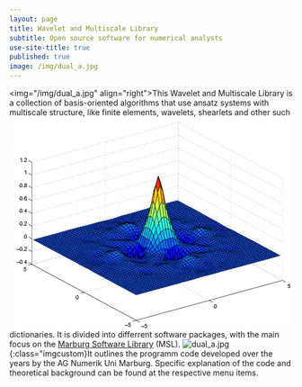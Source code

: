```yaml
---
layout: page
title: Wavelet and Multiscale Library
subtitle: Open source software for numerical analysts
use-site-title: true
published: true
image: /img/dual_a.jpg
---
```


<img="/img/dual_a.jpg" align="right">This Wavelet and Multiscale Library is a collection of basis-oriented algorithms that use ansatz systems with multiscale structure, like finite elements, wavelets, <img style="float: right;" src="/img/dual_a.jpg">shearlets and other such dictionaries. It is divided into differrent software packages, with the main focus on the
[Marburg Software Library](aboutmsl) (MSL). ![dual_a.jpg]({{site.baseurl}}/img/dual_a.jpg){:class="imgcustom}It outlines the programm code developed over the years by the AG Numerik Uni Marburg. Specific explanation of the code and theoretical background can be found at the respective menu items.
